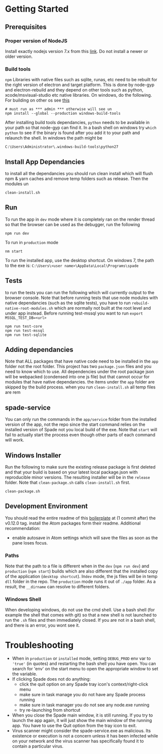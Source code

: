 
# Getting Started

## Prerequisites
### Proper version of NodeJS
Install exactly nodejs version 7.x from this [link](http://nodejs.org/en/download/releases). Do not install a newer or older version.

### Build tools
`npm` Libraries with native files such as sqlite, runas, etc need to be rebuilt for the right version of electron and target platform. This is done by node-gyp and electron-rebuild and they depend on other tools such as python, xcode/msvisual-studio etc native libraries. On windows, do the following. For building on other os see [this](https://github.com/nodejs/node-gyp#on-mac-os-x)
```
# must run as *** admin *** otherwise will see un
npm install --global --production windows-build-tools
```
After installing build tools dependancies, `python` needs to be available in your path so that node-gyp can find it. In a bash shell on windows try `which python` to see if the binary is found after you add it to your path and relaunch the shell. In windows the path might be
```
C:\Users\Administrator\.windows-build-tools\python27
```

## Install App Dependancies
to install all the dependancies you should run clean install which will flush npm & yarn caches and remove temp folders such as release. Then the modules un  
```
clean-install.sh
```

## Run
To run the app in `dev` mode where it is completely ran on the render thread so that the browser can be used as the debugger, run the following
```
npm run dev
```

To run in `production` mode
```
nm start
```

To run the installed app, use the desktop shortcut. On windows 7, the path to the exe is:
`C:\Users\<user name>\AppData\Local\Programs\spade`

## Tests
to run the tests you can run the following which will currently output to the browser console. Note that before running tests that use node modules with native dependancies (such as the sqlite tests), you have to run `rebuild-native-root-modules.sh` which are normally not built at the root level and under app instead. Before running test-mssql you want to run `export MSSQL_TEST_DB=<url>`
```
npm run test-core
npm run test-mssql
npm run test-sqlite
```


## Adding dependancies
Note that ALL packages that have native code need to be installed in the `app` folder not the root folder. This project has two `package.json` files and you need to know which to use. All dependencies under the root package json will be webpacked (condensed into one js file) but that cannot occur for modules that have native dependancies. the items under the `app` folder are skipped by the build process. when you run `clean-install.sh` all temp files are rem

## spade-service
You can only run the commands in the `app/service` folder from the installed version of the app, not the repo since the start command relies on the installed version of Spade not you local build of the exe. Note that `start` will fail to actually start the process even though other parts of each command will work.

## Windows Installer
Run the following to make sure the existing release package is first deleted and that your build is based on your latest local package.json with reproducible minor versions. The resulting installer will be in the `release` folder. Note that `clean-package.sh` calls `clean-install.sh` first.
```
clean-package.sh
```

## Development Environment
You should read the entire readme of this [boilerplate](https://github.com/chentsulin/electron-react-boilerplate/tree/v0.12.0) at (1 commit after) the v0.12.0 tag.
install the Atom packages form their readme.
Additional recommendation:
 - enable autosave in Atom settings which will save the files as soon as the pane loses focus.

### Paths
Note that the path to a file is different when in the `dev` (`npm run dev`) and `production` (`npm start`) builds which are also different that the installed copy of the application (`desktop shortcut`). In`dev` mode, the js files will be in temp `dll` folder in the repo. The `production` mode runs it out of `./app` folder. As a result, the `__dirname` can resolve to different folders.  

### Windows Shell
When developing windows, do not use the cmd shell. Use a bash shell (for example the shell that comes with git) so that a new shell is not launched to run the `.sh` files and then immediately closed. If you are not in a bash shell, and there is an error, you wont see it.

# Troubleshooting
- When in `production` or `installed` mode, setting `DEBUG_PROD` env var to `'true'` (in quotes) and restarting the bash shell you have open. You can search for 'env' on the start menu to open the appropriate window to set the variable.
- If clicking Spade does not do anything:
  - click the quit option on any Spade tray icon's context/right-click menu
  - make sure in task manage you do not have any Spade process running
  - make sure in task manager you do not see any node.exe running
  - try re-launching from shortcut
- When you close the Spade main window, it is still running. If you try to launch the app again, it will just show the main window of the running app. You have to use the Quit option from the tray icon to exit.
- Virus scanner might consider the spade-service.exe as malicious. Its existence or execution is not a concern unless it has been infected while on your network and the virus scanner has specifically found it to contain a particular virus.
